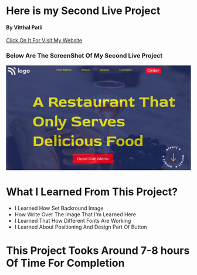 # Here is my Second Live Project <br/>
#### By Vitthal Patil <br/>
[Click On It For Visit My Website](https://vitthalpatil0806.github.io/Live-Project-2/) <br/>
### Below Are The ScreenShot Of My Second Live Project <br/>
![ScreenShot](Live%202%20ss.png) <br/>
# What I Learned From This Project? <br/>
* I Learned How Set Backround Image <br/>
* How Write Over The Image That I'm Learned Here <br/>
* I Learned That How Different Fonts Are Working <br/>
* I Learned About Positioning And Design Part Of Button <br/>
# This Project Tooks Around 7-8 hours Of Time For Completion

